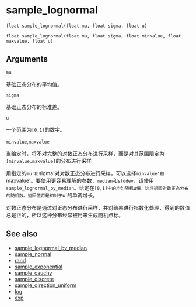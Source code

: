 # sample_lognormal

`float sample_lognormal(float mu, float sigma, float u)`

`float sample_lognormal(float mu, float sigma, float minvalue, float maxvalue, float u)`

## Arguments

`mu`

基础正态分布的平均值。

`sigma`

基础正态分布的标准差。

`u`

一个范围为`[0,1)`的数字。

`minvalue`,`maxvalue`

当给定时，将不对完整的对数正态分布进行采样，而是对其范围限定为`[minvalue,maxvalue]`的分布进行采样。

用指定的`mu'和`sigma'对对数正态分布进行采样，可以选择`minvalue'和`maxvalue'。要使用更容易理解的参数，`median`和`stddev`，请使用`sample_lognormal_by_median`。给定在`[0,1]中的均匀随机`u`值，这将返回对数正态分布的随机数。返回值将是相对于`u`的单调增长。

对数正态分布是通过对正态分布进行采样，并对结果进行指数化处理，得到的数值总是正的，所以这种分布经常被用来生成随机点标。

## See also

- [sample_lognormal_by_median](sample_lognormal_by_median.html)
- [sample_normal](sample_normal.html)
- [rand](rand.html)
- [sample_exponential](sample_exponential.html)
- [sample_cauchy](sample_cauchy.html)
- [sample_discrete](sample_discrete.html)
- [sample_direction_uniform](sample_direction_uniform.html)
- [log](log.html)
- [exp](exp.html)
